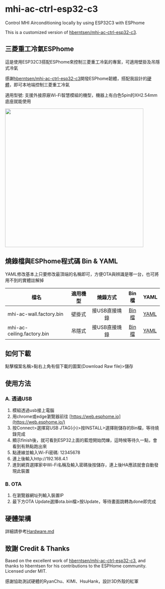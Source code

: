 # mhi-ac-ctrl-esp32-c3
Control MHI Airconditioning locally by using ESP32C3 with ESPhome

This is a customized version of [hberntsen/mhi-ac-ctrl-esp32-c3](https://github.com/hberntsen/mhi-ac-ctrl-esp32-c3).

## 三菱重工冷氣ESPhome

這是使用ESP32C3搭配ESPhome來控制三菱重工冷氣的專案，可適用壁掛及吊隱式冷氣

感謝[hberntsen/mhi-ac-ctrl-esp32-c3](https://github.com/hberntsen/mhi-ac-ctrl-esp32-c3)開發ESPhome韌體，搭配我設計的[硬體](Hardware.md)，即可本地端控制三菱重工冷氣

適用型號: 支援外接原廠Wi-Fi智慧模組的機型，機器上有白色5pin的XH2.54mm底座就能使用

<img src="images/SRK-PCB.jpg" width=450/>

## 燒錄檔與ESPhome程式碼 Bin & YAML

YAML修改基本上只要修改最頂端的名稱即可，方便OTA與辨識是哪一台，也可將用不到的實體註解掉

| 檔名 | 適用機型 | 燒錄方式 | Bin檔 | YAML |
|-------|:-----:|:-----:|:-----:|-------|
| mhi-ac-wall.factory.bin | 壁掛式 | 接USB直接燒錄 | [Bin檔](mhi-ac-wall.factory.bin) | [YAML](mhi-ac-wall.yaml) |
| mhi-ac-ceiling.factory.bin | 吊隱式 | 接USB直接燒錄 | [Bin檔](mhi-ac-ceiling.factory.bin) | [YAML](mhi-ac-ceiling.yaml) |

## 如何下載

點擊檔案名稱>點右上角有個下載的圖案(Download Raw file)>儲存

## 使用方法

### A. 透過USB

1. 模組透過usb接上電腦
2. 用chrome或edge瀏覽器前往 [https://web.esphome.io](https://web.esphome.io/)
3. 按Connect>選擇寫USB JTAG(小)>按INSTALL>選擇剛儲存的Bin檔，等待燒錄完成
4. 顯示finish後，就可看到ESP32上面的藍燈開始閃爍，這時候等待久一點，會看到有熱點跑出來
5. 點連線並輸入Wi-Fi密碼: 12345678
6. 連上後輸入http://192.168.4.1
7. 進到網頁選擇家中Wi-Fi名稱及輸入密碼後按儲存，連上後HA應該就會自動發現此裝置

### B. OTA

1. 在瀏覽器網址列輸入裝置IP
2. 最下方OTA Update選擇ota.bin檔>按Update，等待畫面跳轉為done即完成

## 硬體架構

詳細請參考[Hardware.md](Hardware.md)

## 致謝 Credit & Thanks

Based on the excellent work of [hberntsen/mhi-ac-ctrl-esp32-c3](https://github.com/hberntsen/mhi-ac-ctrl-esp32-c3), and thanks to hberntsen for his contributions to the ESPHome community.
Licensed under MIT.

感謝協助測試硬體的RyanChu、KIMI、HsuHank，設計3D外殼的紅軍
